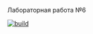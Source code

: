 Лабораторная работа №6

[![build](https://github.com/KoReSh2299/Lab4Db/actions/workflows/dotnet-desktop.yml/badge.svg)](https://github.com/VolMaxGen/DB_Lab6/actions/runs/13009375082/workflow)
